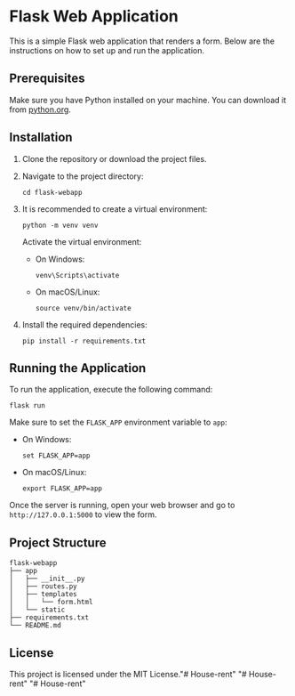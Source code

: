 # Flask Web Application

This is a simple Flask web application that renders a form. Below are the instructions on how to set up and run the application.

## Prerequisites

Make sure you have Python installed on your machine. You can download it from [python.org](https://www.python.org/downloads/).

## Installation

1. Clone the repository or download the project files.
2. Navigate to the project directory:
   ```
   cd flask-webapp
   ```
3. It is recommended to create a virtual environment:
   ```
   python -m venv venv
   ```
   Activate the virtual environment:
   - On Windows:
     ```
     venv\Scripts\activate
     ```
   - On macOS/Linux:
     ```
     source venv/bin/activate
     ```

4. Install the required dependencies:
   ```
   pip install -r requirements.txt
   ```

## Running the Application

To run the application, execute the following command:
```
flask run
```

Make sure to set the `FLASK_APP` environment variable to `app`:
- On Windows:
  ```
  set FLASK_APP=app
  ```
- On macOS/Linux:
  ```
  export FLASK_APP=app
  ```

Once the server is running, open your web browser and go to `http://127.0.0.1:5000` to view the form.

## Project Structure

```
flask-webapp
├── app
│   ├── __init__.py
│   ├── routes.py
│   ├── templates
│   │   └── form.html
│   └── static
├── requirements.txt
└── README.md
```

## License

This project is licensed under the MIT License."# House-rent" 
"# House-rent" 
"# House-rent" 
